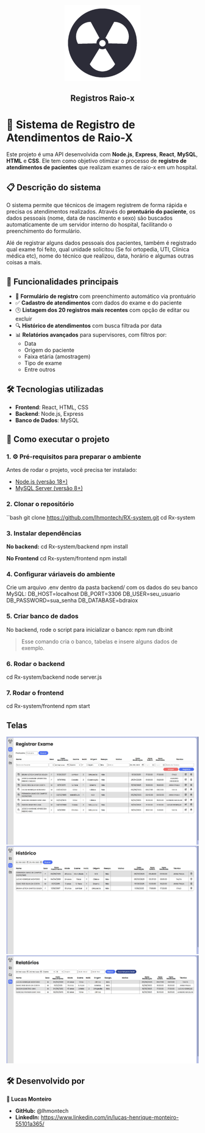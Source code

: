 <p align="center">
      <img src="frontend\public\images\x-ray.png" alt="logo da Buzz Tech" width="200">
      <h2 align="center">Registros Raio-x</h2>
</p>

# 🏥 Sistema de Registro de Atendimentos de Raio-X

Este projeto é uma API desenvolvida com **Node.js**, **Express**, **React**, **MySQL**, **HTML** e **CSS**. Ele tem como objetivo otimizar o processo de **registro de atendimentos de pacientes** que realizam exames de raio-x em um hospital.

## 📋 Descrição do sistema

O sistema permite que técnicos de imagem registrem de forma rápida e precisa os atendimentos realizados. Através do **prontuário do paciente**, os dados pessoais (nome, data de nascimento e sexo) são buscados automaticamente de um servidor interno do hospital, facilitando o preenchimento do formulário.

Alé de registrar alguns dados pessoais dos pacientes, também é registrado qual exame foi feito, qual unidade solicitou (Se foi ortopedia, UTI, Clinica médica etc), nome do técnico que realizou, data, horário e algumas outras coisas a mais.

## 🧭 Funcionalidades principais

- 📄 **Formulário de registro** com preenchimento automático via prontuário
- ✅ **Cadastro de atendimentos** com dados do exame e do paciente
- 🕒 **Listagem dos 20 registros mais recentes** com opção de editar ou excluir
- 🔍 **Histórico de atendimentos** com busca filtrada por data
- 📊 **Relatórios avançados** para supervisores, com filtros por:
  - Data
  - Origem do paciente
  - Faixa etária (amostragem)
  - Tipo de exame
  - Entre outros

## 🛠️ Tecnologias utilizadas

- **Frontend**: React, HTML, CSS
- **Backend**: Node.js, Express
- **Banco de Dados**: MySQL

## 🚀 Como executar o projeto

### 1. ⚙️ Pré-requisitos para preparar o ambiente
Antes de rodar o projeto, você precisa ter instalado:
- [Node.js (versão 18+)](https://nodejs.org/)
- [MySQL Server (versão 8+)](https://dev.mysql.com/downloads/mysql/)

### 2. Clonar o repositório
``bash
git clone https://github.com/lhmontech/RX-system.git
cd Rx-system

### 3. Instalar dependências
**No backend:**
cd Rx-system/backend
npm install

**No Frontend**
cd Rx-system/frontend
npm install

### 4. Configurar váriaveis do ambiente
Crie um arquivo .env dentro da pasta backend/ com os dados do seu banco MySQL:
DB_HOST=localhost
DB_PORT=3306
DB_USER=seu_usuario
DB_PASSWORD=sua_senha
DB_DATABASE=bdraiox

### 5. Criar banco de dados
No backend, rode o script para inicializar o banco:
npm run db:init
> Esse comando cria o banco, tabelas e insere alguns dados de exemplo.

### 6. Rodar o backend
cd Rx-system/backend
node server.js

### 7. Rodar o frontend
cd Rx-system/frontend
npm start

## Telas
![Tela principal](/frontend/public/images/Tela-principal.jpg)
![Tela histórico](/frontend/public/images/Tela-historico.jpg)
![Tela relatório](/frontend/public/images/Tela-relatorio.jpg)

## 🛠️ Desenvolvido por

**👤 Lucas Monteiro**

- **GitHub:** @lhmontech
- **LinkedIn:** https://www.linkedin.com/in/lucas-henrique-monteiro-55101a365/

